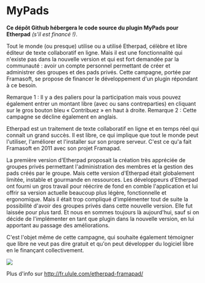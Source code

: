 MyPads
============
**Ce dépôt Github hébergera le code source du plugin MyPads pour Etherpad** *(s'il est financé !)*.

Tout le monde (ou presque) utilise ou a utilisé Etherpad, célèbre et libre éditeur de texte collaboratif en ligne. Mais il est une fonctionnalité qui n'existe pas dans la nouvelle version et qui est fort demandée par la communauté : avoir un compte personnel permettant de créer et administrer des groupes et des pads privés. 
Cette campagne, portée par Framasoft, se propose de financer le développement d'un plugin répondant à ce besoin.

Remarque 1 : Il y a des paliers pour la participation mais vous pouvez également entrer un montant libre (avec ou sans contreparties) en cliquant sur le gros bouton bleu « Contribuez » en haut à droite.
Remarque 2 : Cette campagne se décline également en anglais.

Etherpad est un traitement de texte collaboratif en ligne et en temps réel qui connaît un grand succès. Il est libre, ce qui implique que tout le monde peut l'utiliser, l'améliorer et l'installer sur son propre serveur. C'est ce qu'a fait Framasoft en 2011 avec son projet Framapad.

La première version d'Etherpad proposait la création très appréciée de groupes privés permettant l'administration des membres et la gestion des pads créés par le groupe. Mais cette version d'Etherpad était globalement limitée, instable et gourmande en ressources. Les développeurs d'Etherpad ont fourni un gros travail pour réécrire de fond en comble l'application et lui offrir sa version actuelle beaucoup plus légère, fonctionnelle et ergonomique. Mais il était trop compliqué d'implémenter tout de suite la possibilité d'avoir des groupes privés dans cette nouvelle version. Elle fut laissée pour plus tard. Et nous en sommes toujours là aujourd'hui, sauf si on décide de l'implémenter en tant que plugin dans la nouvelle version, en lui apportant au passage des améliorations.

C'est l'objet même de cette campagne, qui souhaite également témoigner que libre ne veut pas dire gratuit et qu'on peut développer du logiciel libre en le finançant collectivement.

![](https://lut.im/eUCXJB68/YdpwZJ65.gif)

Plus d'info sur http://fr.ulule.com/etherpad-framapad/
